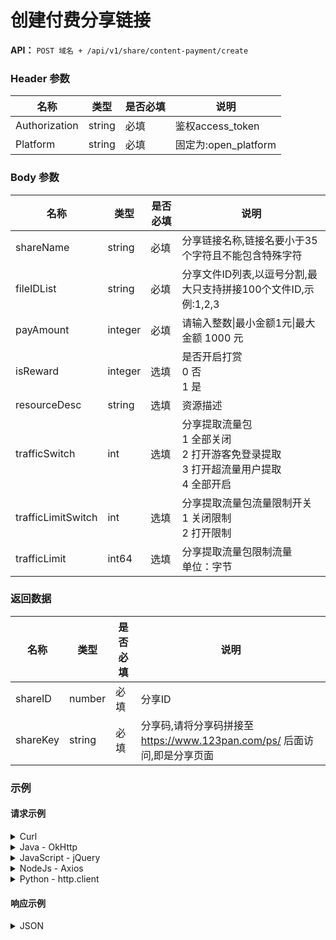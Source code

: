 # 创建付费分享链接

**API：** `POST 域名 + /api/v1/share/content-payment/create`

### Header 参数

| 名称          | 类型   | 是否必填 | 说明               |
|---------------|--------|----------|--------------------|
| Authorization | string | 必填     | 鉴权access\_token   |
| Platform      | string | 必填     | 固定为:open\_platform |

### Body 参数

| 名称               | 类型    | 是否必填 | 说明                                                                                              |
|--------------------|---------|----------|---------------------------------------------------------------------------------------------------|
| shareName          | string  | 必填     | 分享链接名称,链接名要小于35个字符且不能包含特殊字符                                                |
| fileIDList         | string  | 必填     | 分享文件ID列表,以逗号分割,最大只支持拼接100个文件ID,示例:1,2,3                                          |
| payAmount          | integer | 必填     | 请输入整数\|最小金额1元\|最大金额 1000 元                                                         |
| isReward           | integer | 选填     | 是否开启打赏<br>0 否<br>1 是                                                                     |
| resourceDesc       | string  | 选填     | 资源描述                                                                                          |
| trafficSwitch      | int     | 选填     | 分享提取流量包<br>1 全部关闭<br>2 打开游客免登录提取<br>3 打开超流量用户提取<br>4 全部开启           |
| trafficLimitSwitch | int     | 选填     | 分享提取流量包流量限制开关<br>1 关闭限制<br>2 打开限制                                              |
| trafficLimit       | int64   | 选填     | 分享提取流量包限制流量<br>单位：字节                                                               |

### 返回数据

| 名称     | 类型   | 是否必填 | 说明                                                                      |
|----------|--------|----------|---------------------------------------------------------------------------|
| shareID  | number | 必填     | 分享ID                                                                    |
| shareKey | string | 必填     | 分享码,请将分享码拼接至 https://www.123pan.com/ps/ 后面访问,即是分享页面 |

### 示例

#### 请求示例

<details>
<summary>Curl</summary>

```shell
curl --location 'https://open-api.123pan.com/api/v1/share/content-payment/create' \
--header 'Content-Type: application/json' \
--header 'Platform: open_platform' \
--header 'Authorization: Bearer eyJhbGciOiJIUzI1NiIsInR5cCI6IkpXVCJ9.eyJl...(过长省略)' \
--data '{
    "shareName": "测试付费分享链接",
    "fileIDList": "11522388,11522389",
    "isReward": 0,
    "payAmount": 10,
    "resourceDesc": "这是我的测试付费分享链接，用来测试openapi"
}'
```

</details>

<details>
<summary>Java - OkHttp</summary>

```java
OkHttpClient client = new OkHttpClient().newBuilder()
  .build();
MediaType mediaType = MediaType.parse("application/json");
RequestBody body = RequestBody.create(mediaType, "{\n    \"shareName\": \"测试付费分享链接\",\n    \"fileIDList\": \"11522388,11522389\",\n    \"isReward\": 0,\n    \"payAmount\": 10,\n    \"resourceDesc\": \"这是我的测试付费分享链接，用来测试openapi\"\n}");
Request request = new Request.Builder()
  .url("https://open-api.123pan.com/api/v1/share/content-payment/create")
  .method("POST", body)
  .addHeader("Content-Type", "application/json")
  .addHeader("Platform", "open_platform")
  .addHeader("Authorization", "Bearer eyJhbGciOiJIUzI1NiIsInR5cCI6IkpXVCJ9.eyJl...(过长省略)")
  .build();
Response response = client.newCall(request).execute();
```

</details>

<details>
<summary>JavaScript - jQuery</summary>

```javascript
var settings = {
  "url": "https://open-api.123pan.com/api/v1/share/content-payment/create",
  "method": "POST",
  "timeout": 0,
  "headers": {
    "Content-Type": "application/json",
    "Platform": "open_platform",
    "Authorization": "Bearer eyJhbGciOiJIUzI1NiIsInR5cCI6IkpXVCJ9.eyJl...(过长省略)"
  },
  "data": JSON.stringify({
    "shareName": "测试付费分享链接",
    "fileIDList": "11522388,11522389",
    "isReward": 0,
    "payAmount": 10,
    "resourceDesc": "这是我的测试付费分享链接，用来测试openapi"
  }),
};

$.ajax(settings).done(function (response) {
  console.log(response);
});
```

</details>

<details>
<summary>NodeJs - Axios</summary>

```javascript
const axios = require('axios');
let data = JSON.stringify({
  "shareName": "测试付费分享链接",
  "fileIDList": "11522388,11522389",
  "isReward": 0,
  "payAmount": 10,
  "resourceDesc": "这是我的测试付费分享链接，用来测试openapi"
});

let config = {
  method: 'post',
  maxBodyLength: Infinity,
  url: 'https://open-api.123pan.com/api/v1/share/content-payment/create',
  headers: { 
    'Content-Type': 'application/json', 
    'Platform': 'open_platform', 
    'Authorization': 'Bearer eyJhbGciOiJIUzI1NiIsInR5cCI6IkpXVCJ9.eyJl...(过长省略)'
  },
  data : data
};

axios.request(config)
.then((response) => {
  console.log(JSON.stringify(response.data));
})
.catch((error) => {
  console.log(error);
});
```

</details>

<details>
<summary>Python - http.client</summary>

```python
import http.client
import json

conn = http.client.HTTPSConnection("open-api.123pan.com")
payload = json.dumps({
  "shareName": "测试付费分享链接",
  "fileIDList": "11522388,11522389",
  "isReward": 0,
  "payAmount": 10,
  "resourceDesc": "这是我的测试付费分享链接，用来测试openapi"
})
headers = {
  'Content-Type': 'application/json',
  'Platform': 'open_platform',
  'Authorization': 'Bearer eyJhbGciOiJIUzI1NiIsInR5cCI6IkpXVCJ9.eyJl...(过长省略)'
}
conn.request("POST", "/api/v1/share/content-payment/create", payload, headers)
res = conn.getresponse()
data = res.read()
print(data.decode("utf-8"))
```

</details>

#### 响应示例

<details>
<summary>JSON</summary>

```json
{
  "code": 0,
  "message": "ok",
  "data": {
    "shareID": 87187530,
    "shareKey": "PvitVv-nPeLH"
  },
  "x-traceID": "1e218fcd-dd28-48d3-96a8-d3ab090551d4_kong-db-5898fdd8c6-wgsts"
}
```

</details>

